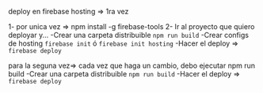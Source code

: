 deploy en firebase hosting => 1ra vez

1- por unica vez => npm install -g firebase-tools
2- Ir al proyecto que quiero deployar y...
-Crear una carpeta distribuible `npm run build`
-Crear configs de hosting `firebase init` ó `firebase init hosting`
-Hacer el deploy => `firebase deploy`


para la seguna vez=> cada vez que haga un cambio, debo ejecutar npm run build
-Crear una carpeta distribuible `npm run build`
-Hacer el deploy => `firebase deploy`